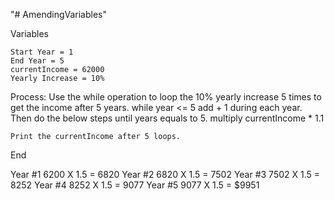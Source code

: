 "# AmendingVariables"


Variables

	Start Year = 1
	End Year = 5 
	currentIncome = 62000
	Yearly Increase = 10%

Process: 
	Use the while operation to loop the 10% yearly increase 5 times to get the income after 5 years. 
	while year <= 5
		add + 1 during each year. 
		Then do the below steps until years equals to 5.
		multiply currentIncome * 1.1 
		

	Print the currentIncome after 5 loops. 		
End

Year #1 6200 X 1.5 = 6820
Year #2 6820 X 1.5 = 7502
Year #3 7502 X 1.5 = 8252
Year #4 8252 X 1.5 = 9077
Year #5 9077 X 1.5 = $9951





